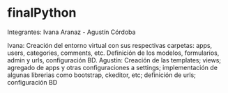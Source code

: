 # finalPython

Integrantes: Ivana Aranaz - Agustín Córdoba

Ivana: Creación del entorno virtual con sus respectivas carpetas: apps, users, categories, comments, etc. Definición de los modelos, formularios, admin y urls, configuración BD.
Agustín: Creación de las templates; views; agregado de apps y otras configuraciones a settings; implementación de algunas librerias como bootstrap, ckeditor, etc; definición de urls; configuración BD

